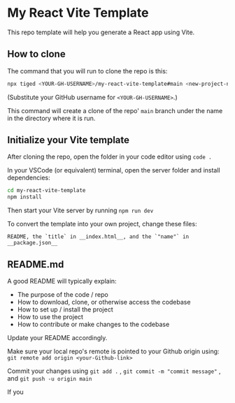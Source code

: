 # My React Vite Template

This repo template will help you generate a React app using Vite.

## How to clone

The command that you will run to clone the repo is this:

```sh
npx tiged <YOUR-GH-USERNAME>/my-react-vite-template#main <new-project-name>
```

(Substitute your GitHub username for `<YOUR-GH-USERNAME>`.)

This command will create a clone of the repo' `main` branch under the name
<new-project-name> in the directory where it is run.

## Initialize your Vite template

After cloning the repo, open the folder in your code editor using `code .`

In your VSCode (or equivalent) terminal, open the server folder and install dependencies:

```sh
cd my-react-vite-template
npm install
```

Then start your Vite server by running `npm run dev`

To convert the template into your own project, change these files:

```README, the `title` in __index.html__, and the `"name"` in __package.json__```

## README.md
A good README will typically explain:

* The purpose of the code / repo
* How to download, clone, or otherwise access the codebase
* How to set up / install the project
* How to use the project
* How to contribute or make changes to the codebase

Update your README accordingly.

Make sure your local repo's remote is pointed to your Github origin using: `git remote add origin <your-Github-link>`

Commit your changes using `git add .` , `git commit -m "commit message"` , and `git push -u origin main`

If you
